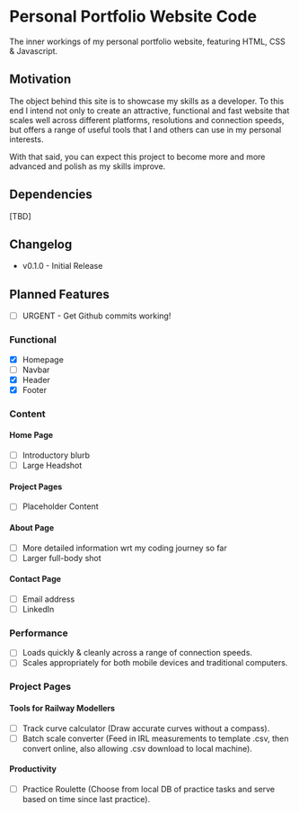 # Personal Portfolio Website Code
The inner workings of my personal portfolio website, featuring HTML, CSS & Javascript.
## Motivation
The object behind this site is to showcase my skills as a developer.  To this end I intend not only to create an attractive, functional and fast website that scales well across different platforms, resolutions and connection speeds, but offers a range of useful tools that I and others can use in my personal interests.

With that said, you can expect this project to become more and more advanced and polish as my skills improve.
## Dependencies
[TBD]
## Changelog
- v0.1.0 - Initial Release
## Planned Features
- [ ] URGENT - Get Github commits working!
### Functional
- [x] Homepage
- [ ] Navbar
- [x] Header
- [x] Footer
### Content
#### Home Page
- [ ] Introductory blurb
- [ ] Large Headshot
#### Project Pages
- [ ] Placeholder Content
#### About Page
- [ ] More detailed information wrt my coding journey so far
- [ ] Larger full-body shot
#### Contact Page
- [ ] Email address
- [ ] LinkedIn
### Performance
- [ ] Loads quickly & cleanly across a range of connection speeds.
- [ ] Scales appropriately for both mobile devices and traditional computers.
### Project Pages
#### Tools for Railway Modellers
- [ ] Track curve calculator (Draw accurate curves without a compass).
- [ ] Batch scale converter (Feed in IRL measurements to template .csv, then convert online, also allowing .csv download to local machine).
#### Productivity
- [ ] Practice Roulette (Choose from local DB of practice tasks and serve based on time since last practice).
